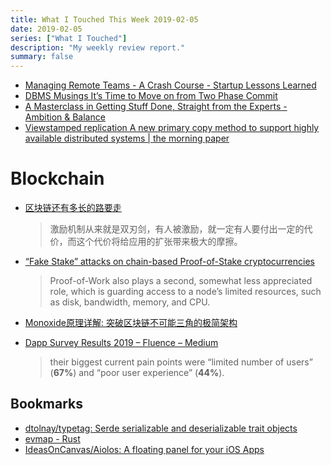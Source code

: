 ```yaml
---
title: What I Touched This Week 2019-02-05
date: 2019-02-05
series: ["What I Touched"]
description: "My weekly review report."
summary: false
---
```


* [Managing Remote Teams - A Crash Course - Startup Lessons Learned](http://klinger.io/post/180989912140/managing-remote-teams-a-crash-course)
* [DBMS Musings It’s Time to Move on from Two Phase Commit](http://dbmsmusings.blogspot.com/2019/01/its-time-to-move-on-from-two-phase.html)
* [A Masterclass in Getting Stuff Done, Straight from the Experts - Ambition & Balance](https://doist.com/blog/masterclass-in-getting-stuff-done/)
* [Viewstamped replication A new primary copy method to support highly available distributed systems | the morning paper](https://blog.acolyer.org/2015/03/02/viewstamped-replication-a-new-primary-copy-method-to-support-highly-available-distributed-systems/)

# Blockchain

* [区块链还有多长的路要走](https://zhuanlan.zhihu.com/p/48665065)

    > 激励机制从来就是双刃剑，有人被激励，就一定有人要付出一定的代价，而这个代价将给应用的扩张带来极大的摩擦。

* [“Fake Stake” attacks on chain-based Proof-of-Stake cryptocurrencies](https://medium.com/@dsl_uiuc/fake-stake-attacks-on-chain-based-proof-of-stake-cryptocurrencies-b8b05723f806)

    > Proof-of-Work also plays a second, somewhat less appreciated role, which is guarding access to a node’s limited resources, such as disk, bandwidth, memory, and CPU.

* [Monoxide原理详解: 突破区块链不可能三角的极简架构](https://zhuanlan.zhihu.com/p/56065714)
* [Dapp Survey Results 2019 – Fluence – Medium](https://medium.com/fluence-network/dapp-survey-results-2019-a04373db6452)

    > their biggest current pain points were “limited number of users” (**67%**) and “poor user experience” (**44%**).

## Bookmarks

* [dtolnay/typetag: Serde serializable and deserializable trait objects](https://github.com/dtolnay/typetag)
* [evmap - Rust](https://docs.rs/evmap/4.1.1/evmap/)
* [IdeasOnCanvas/Aiolos: A floating panel for your iOS Apps](https://github.com/IdeasOnCanvas/Aiolos)
